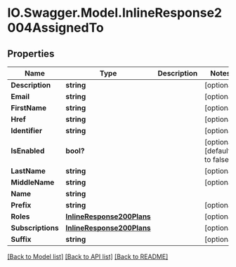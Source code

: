 # IO.Swagger.Model.InlineResponse2004AssignedTo
## Properties

Name | Type | Description | Notes
------------ | ------------- | ------------- | -------------
**Description** | **string** |  | [optional] 
**Email** | **string** |  | [optional] 
**FirstName** | **string** |  | [optional] 
**Href** | **string** |  | [optional] 
**Identifier** | **string** |  | [optional] 
**IsEnabled** | **bool?** |  | [optional] [default to false]
**LastName** | **string** |  | [optional] 
**MiddleName** | **string** |  | [optional] 
**Name** | **string** |  | 
**Prefix** | **string** |  | [optional] 
**Roles** | [**InlineResponse200Plans**](InlineResponse200Plans.md) |  | [optional] 
**Subscriptions** | [**InlineResponse200Plans**](InlineResponse200Plans.md) |  | [optional] 
**Suffix** | **string** |  | [optional] 

[[Back to Model list]](../README.md#documentation-for-models) [[Back to API list]](../README.md#documentation-for-api-endpoints) [[Back to README]](../README.md)

